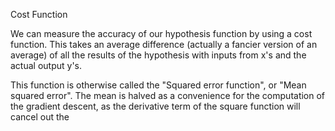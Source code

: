 Cost Function

We can measure the accuracy of our hypothesis function by using a cost function. This takes an average difference (actually a fancier version of an average) of all the results of the hypothesis with inputs from x's and the actual output y's.


This function is otherwise called the "Squared error function", or "Mean squared error". The mean is halved as a convenience for the computation of the gradient descent, as the derivative term of the square function will cancel out the 

